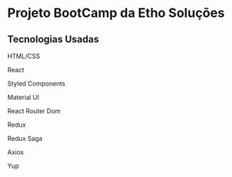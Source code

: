 # Projeto BootCamp da Etho Soluções

## Tecnologias Usadas

HTML/CSS

React

Styled Components

Material UI

React Router Dom

Redux 

Redux Saga

Axios

Yup

